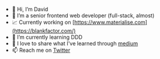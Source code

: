- 👋 Hi, I’m David
- 👀 I’m a senior frontend web developer (full-stack, almost)
- 📈 Currently working on [https://www.materialise.com](https://blankfactor.com/)
- 🌱 I’m currently learning DDD
- 💞️ I love to share what I've learned through [medium](https://medium.com/@david2am) 
- 📫 Reach me on [Twitter](https://twitter.com/DavidDeVargas)

<!---
david2am/david2am is a ✨ special ✨ repository because its `README.md` (this file) appears on your GitHub profile.
You can click the Preview link to take a look at your changes.
--->
